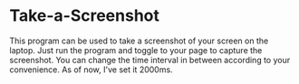 # Take-a-Screenshot
This program can be used to take a screenshot of your screen on the laptop. Just run the program and
toggle to your page to capture the screenshot. You can change the time interval in between according to your convenience.
As of now, I've set it 2000ms.
